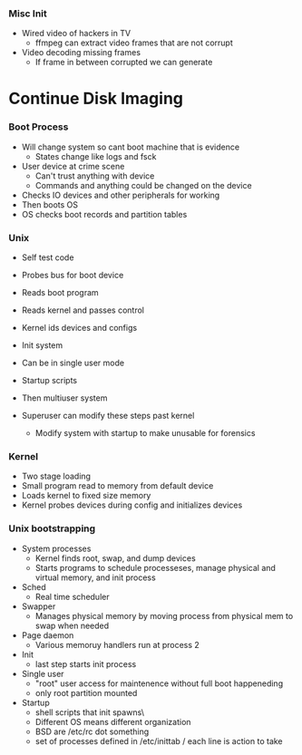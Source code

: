 

### Misc Init
- Wired video of hackers in TV
    - ffmpeg can extract video frames that are not corrupt
- Video decoding missing frames
    - If frame in between corrupted we can generate


# Continue Disk Imaging

### Boot Process
- Will change system so cant boot machine that is evidence
    - States change like logs and fsck
- User device at crime scene
    - Can't trust anything with device
    - Commands and anything could be changed on the device
- Checks IO devices and other peripherals for working
- Then boots OS
- OS checks boot records and partition tables

### Unix
- Self test code
- Probes bus for boot device
- Reads boot program
- Reads kernel and passes control
- Kernel ids devices and configs
- Init system
- Can be in single user mode
- Startup scripts
- Then multiuser system


- Superuser can modify these steps past kernel
    - Modify system with startup to make unusable for forensics

### Kernel
- Two stage loading
- Small program read to memory from default device
- Loads kernel to fixed size memory
- Kernel probes devices during config and initializes devices

### Unix bootstrapping
- System processes
    - Kernel finds root, swap, and dump devices
    - Starts programs to schedule processeses, manage physical and virtual memory, and init process
- Sched
    -  Real time scheduler
- Swapper
    - Manages physical memory by moving process from physical mem to swap when needed
- Page daemon 
    - Various memoruy handlers run at process 2
- Init
    - last step starts init process
- Single user
    - "root" user access for maintenence without full boot happeneding
    - only root partition mounted
- Startup 
    - shell scripts that init spawns\
    - Different OS means different organization
    - BSD are /etc/rc dot something
    - set of processes defined in /etc/inittab / each line is action to take

